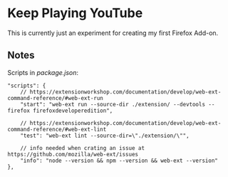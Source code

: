 # Keep Playing YouTube

This is currently just an experiment for creating my first Firefox Add-on.

## Notes

Scripts in _package.json_:

```jsonc
"scripts": {
	// https://extensionworkshop.com/documentation/develop/web-ext-command-reference/#web-ext-run
	"start": "web-ext run --source-dir ./extension/ --devtools --firefox firefoxdeveloperedition",

	// https://extensionworkshop.com/documentation/develop/web-ext-command-reference/#web-ext-lint
	"test": "web-ext lint --source-dir=\"./extension/\"",

	// info needed when crating an issue at https://github.com/mozilla/web-ext/issues
	"info": "node --version && npm --version && web-ext --version"
},
````
